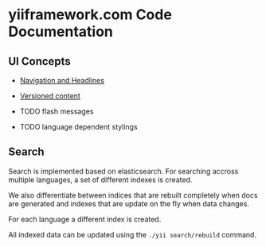 yiiframework.com Code Documentation
===================================

UI Concepts
-----------

- [Navigation and Headlines](nav.md)
- [Versioned content](versioned-content.md)

- TODO flash messages

- TODO language dependent stylings


Search
------

Search is implemented based on elasticsearch. For searching accross multiple languages, a set of
different indexes is created.

We also differentiate between indices that are rebuilt completely when docs are generated and indexes that
are update on the fly when data changes.

For each language a different index is created.

All indexed data can be updated using the `./yii search/rebuild` command.
